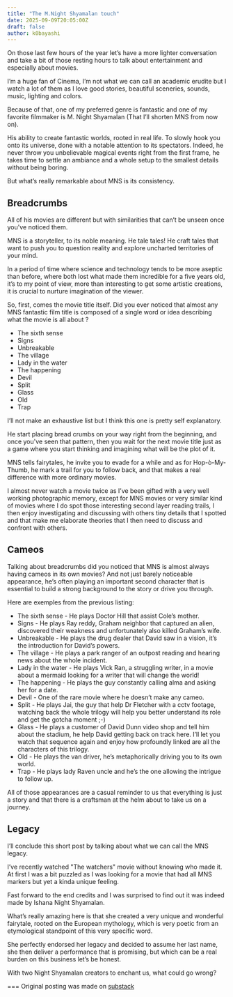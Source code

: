 ```yaml
---
title: "The M.Night Shyamalan touch"
date: 2025-09-09T20:05:00Z
draft: false
author: k0bayashi
---
```

On those last few hours of the year let’s have a more lighter conversation and take a bit of those resting hours to talk about entertainment and especially about movies.

I’m a huge fan of Cinema, I’m not what we can call an academic erudite but I watch a lot of them as I love good stories, beautiful sceneries, sounds, music, lighting and colors.

Because of that, one of my preferred genre is fantastic and one of my favorite filmmaker is M. Night Shyamalan (That I’ll shorten MNS from now on).

His ability to create fantastic worlds, rooted in real life. To slowly hook you onto its universe, done with a notable attention to its spectators. Indeed, he never throw you unbelievable magical events right from the first frame, he takes time to settle an ambiance and a whole setup to the smallest details without being boring.

But what’s really remarkable about MNS is its consistency.

## Breadcrumbs

All of his movies are different but with similarities that can’t be unseen once you've noticed them.

MNS is a storyteller, to its noble meaning. He tale tales! He craft tales that want to push you to question reality and explore uncharted territories of your mind.

In a period of time where science and technology tends to be more aseptic than before, where both lost what made them incredible for a five years old, it’s to my point of view, more than interesting to get some artistic creations, it is crucial to nurture imagination of the viewer.

So, first, comes the movie title itself. Did you ever noticed that almost any MNS fantastic film title is composed of a single word or idea describing what the movie is all about ?

* The sixth sense
* Signs
* Unbreakable
* The village
* Lady in the water
* The happening
* Devil
* Split
* Glass
* Old
* Trap

I’ll not make an exhaustive list but I think this one is pretty self explanatory.

He start placing bread crumbs on your way right from the beginning, and once you've seen that pattern, then you wait for the next movie title just as a game where you start thinking and imagining what will be the plot of it.

MNS tells fairytales, he invite you to evade for a while and as for Hop-ò-My-Thumb, he mark a trail for you to follow back, and that makes a real difference with more ordinary movies.

I almost never watch a movie twice as I’ve been gifted with a very well working photographic memory, except for MNS movies or very similar kind of movies where I do spot those interesting second layer reading trails, I then enjoy investigating and discussing with others tiny details that I spotted and that make me elaborate theories that I then need to discuss and confront with others.

## Cameos

Talking about breadcrumbs did you noticed that MNS is almost always having cameos in its own movies? And not just barely noticeable appearance, he’s often playing an important second character that is essential to build a strong background to the story or drive you through.

Here are exemples from the previous listing:

* The sixth sense - He plays Doctor Hill that assist Cole’s mother.
* Signs - He plays Ray reddy, Graham neighbor that captured an alien, discovered their weakness and unfortunately also killed Graham’s wife.
* Unbreakable - He plays the drug dealer that David saw in a vision, it’s the introduction for David’s powers.
* The village - He plays a park ranger of an outpost reading and hearing news about the whole incident.
* Lady in the water - He plays Vick Ran, a struggling writer, in a movie about a mermaid looking for a writer that will change the world!
* The happening - He plays the guy constantly calling alma and asking her for a date.
* Devil - One of the rare movie where he doesn’t make any cameo.
* Split - He plays Jai, the guy that help Dr Fletcher with a cctv footage, watching back the whole trilogy will help you better understand its role and get the gotcha moment ;-)
* Glass - He plays a customer of David Dunn video shop and tell him about the stadium, he help David getting back on track here. I’ll let you watch that sequence again and enjoy how profoundly linked are all the characters of this trilogy.
* Old - He plays the van driver, he’s metaphorically driving you to its own world.
* Trap - He plays lady Raven uncle and he’s the one allowing the intrigue to follow up.

All of those appearances are a casual reminder to us that everything is just a story and that there is a craftsman at the helm about to take us on a journey.

## Legacy

I’ll conclude this short post by talking about what we can call the MNS legacy.

I’ve recently watched "The watchers" movie without knowing who made it. At first I was a bit puzzled as I was looking for a movie that had all MNS markers but yet a kinda unique feeling.

Fast forward to the end credits and I was surprised to find out it was indeed made by Ishana Night Shyamalan.

What’s really amazing here is that she created a very unique and wonderful fairytale, rooted on the European mythology, which is very poetic from an etymological standpoint of this very specific word.

She perfectly endorsed her legacy and decided to assume her last name, she then deliver a performance that is promising, but which can be a real burden on this business let’s be honest.

With two Night Shyamalan creators to enchant us, what could go wrong?

===
Original posting was made on [substack](https://substack.com/@k0bayashi/p-153885744)
